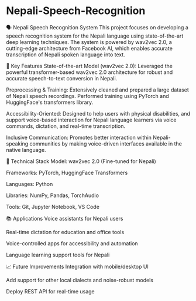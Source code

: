# Nepali-Speech-Recognition
🗣️ Nepali Speech Recognition System
This project focuses on developing a speech recognition system for the Nepali language using state-of-the-art deep learning techniques. The system is powered by wav2vec 2.0, a cutting-edge architecture from Facebook AI, which enables accurate transcription of Nepali spoken language into text.

🚀 Key Features
State-of-the-art Model (wav2vec 2.0): Leveraged the powerful transformer-based wav2vec 2.0 architecture for robust and accurate speech-to-text conversion in Nepali.

Preprocessing & Training: Extensively cleaned and prepared a large dataset of Nepali speech recordings. Performed training using PyTorch and HuggingFace's transformers library.

Accessibility-Oriented: Designed to help users with physical disabilities, and support voice-based interaction for Nepali language learners via voice commands, dictation, and real-time transcription.

Inclusive Communication: Promotes better interaction within Nepali-speaking communities by making voice-driven interfaces available in the native language.

🧠 Technical Stack
Model: wav2vec 2.0 (Fine-tuned for Nepali)

Frameworks: PyTorch, HuggingFace Transformers

Languages: Python

Libraries: NumPy, Pandas, TorchAudio

Tools: Git, Jupyter Notebook, VS Code

📚 Applications
Voice assistants for Nepali users

Real-time dictation for education and office tools

Voice-controlled apps for accessibility and automation

Language learning support tools for Nepali

📈 Future Improvements
Integration with mobile/desktop UI

Add support for other local dialects and noise-robust models

Deploy REST API for real-time usage
